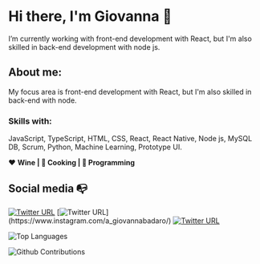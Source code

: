 # Hi there, I'm Giovanna 👋
I’m currently working with front-end development with React, but I'm also skilled in back-end development with node js.


## About me: 
My focus area is front-end development with React, but I'm also skilled in back-end with node. 

### Skills with: 
JavaScript, TypeScript, HTML, CSS, React, React Native, Node js, MySQL DB, Scrum, Python, Machine Learning, Prototype UI.

:heart: **Wine | :black_heart: Cooking | :blue_heart: Programming**

## Social media :mailbox_with_no_mail:

[![Twitter URL](https://img.shields.io/twitter/url?color=%231DA1F2&label=follow&logo=twitter&logoColor=%231DA1F2&style=flat-square&url=https%3A%2F%2Fwww.reddit.com%2Fuser%2FFatChicken277)](https://twitter.com/gibadaroa)
[![Twitter URL](https://img.shields.io/twitter/url?color=%23fb3958&label=follow&logo=instagram&logoColor=%23fb3958&style=flat-square&url=https%3A%2F%2Fwww.instagram.com%2Falejorc_)](https://www.instagram.com/a_giovannabadaro/)
[![Twitter URL](https://img.shields.io/twitter/url?color=%230072b1&label=connect&logo=linkedin&logoColor=%230072b1&style=flat-square&url=https%3A%2F%2Fwww.linkedin.com%2Fin%2Falejandro-ramirez-ciceros%2F)](https://www.linkedin.com/in/giovanna-badaro/)

![Top Languages](https://github-readme-stats.vercel.app/api/top-langs/?username=giovannabadaro&layout=compact&count_private=true)

![Github Contributions](https://github-readme-streak-stats.herokuapp.com/?user=giovannabadaro)

